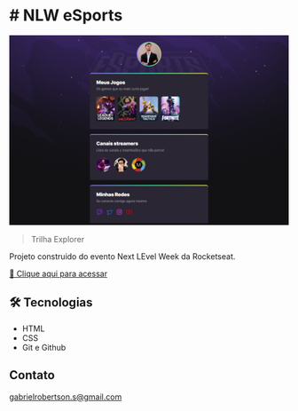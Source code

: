 <h1 aling="center"># NLW eSports</h1>

![preview](./.github/preview.png)

> Trilha Explorer

Projeto construido do evento Next LEvel Week da Rocketseat.

[ 🔗​ Clique aqui para acessar](https://gabrielrsc.github.io/eSportsExplorer/)

## 🛠️ Tecnologias

- HTML
- CSS
- Git e Github

## Contato

gabrielrobertson.s@gmail.com
